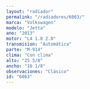 ```yaml
---
layout: "radiador"
permalink: "/radiadores/6063/"
marca: "Volkswagen"
modelo: "Jetta"
ano: "2013"
motor: "L4 1.8 2.0"
transmision: "Automática"
parte: "M-914"
clima: "Con clima"
alto: "25 5/8"
ancho: "16 1/8"
observaciones: "Clásico"
id: "6063"
---
```


